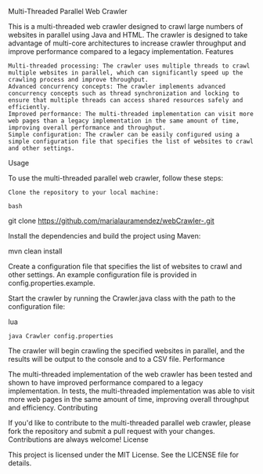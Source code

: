 Multi-Threaded Parallel Web Crawler

This is a multi-threaded web crawler designed to crawl large numbers of websites in parallel using Java and HTML. The crawler is designed to take advantage of multi-core architectures to increase crawler throughput and improve performance compared to a legacy implementation.
Features

    Multi-threaded processing: The crawler uses multiple threads to crawl multiple websites in parallel, which can significantly speed up the crawling process and improve throughput.
    Advanced concurrency concepts: The crawler implements advanced concurrency concepts such as thread synchronization and locking to ensure that multiple threads can access shared resources safely and efficiently.
    Improved performance: The multi-threaded implementation can visit more web pages than a legacy implementation in the same amount of time, improving overall performance and throughput.
    Simple configuration: The crawler can be easily configured using a simple configuration file that specifies the list of websites to crawl and other settings.

Usage

To use the multi-threaded parallel web crawler, follow these steps:

    Clone the repository to your local machine:

    bash

git clone https://github.com/marialauramendez/webCrawler-.git

Install the dependencies and build the project using Maven:

mvn clean install

Create a configuration file that specifies the list of websites to crawl and other settings. An example configuration file is provided in config.properties.example.

Start the crawler by running the Crawler.java class with the path to the configuration file:

lua

    java Crawler config.properties

The crawler will begin crawling the specified websites in parallel, and the results will be output to the console and to a CSV file.
Performance

The multi-threaded implementation of the web crawler has been tested and shown to have improved performance compared to a legacy implementation. In tests, the multi-threaded implementation was able to visit more web pages in the same amount of time, improving overall throughput and efficiency.
Contributing

If you'd like to contribute to the multi-threaded parallel web crawler, please fork the repository and submit a pull request with your changes. Contributions are always welcome!
License

This project is licensed under the MIT License. See the LICENSE file for details.
